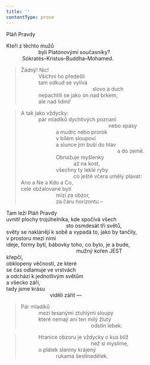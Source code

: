 ```yaml
---
title: ''
contentType: prose
---
```


Pláň Pravdy

Kteří z těchto mužů  
                      byli Platónovými současníky?  
           Sókratés–Kristus–Buddha–Mohamed.

> Žádný! Nic!  
>             Všichni ho předešli  
>             tam odkud se vylívá  
>                                                  slovo a duch  
>             nepachtili se jako on nad brkem,  
>             ale nad lidmi!

> A tak jako vždycky:  
>             pár mladíků dychtivých poznání  
>                                                             nebo spásy  
>                         a mudrc nebo prorok  
>                         v bílém sloupoví  
>                         a slunce jim buší do hlav  
>                                                                   a do země.  
>                         Obnažuje myšlenky  
>                                     až na kost,  
>                         všechny ty leklé ryby  
>                                     co ještě včera uměly plavat:  
> Ano a Ne a Kdo a Co,  
> celé obžalované bytí  
>                         mizí za obzor,  
>                         za čáru horizontu –

Tam leží Pláň Pravdy  
uvnitř plochy trojúhelníka, kde spočívá všech  
                                         sto osmdesát tři světů,  
světy se naklánějí k sobě a vypadá to, jako by tančily,  
v prostoru mezi nimi  
ideje, formy bytí, bábovky toho, co bylo, je a bude,  
                                                mužný kořen JEST  
křepčí,  
obklopeny věčností, ze které  
se čas odlamuje ve vrstvách  
a odchází k jednotlivým světům  
a všecko září,  
tady jsme krásu  
                              viděli zářit —

> Pár mladíků  
>             mezi tesanými ztuhlými sloupy  
>             které nemají ani ten milý žlutý  
>                                                 odstín lebek.

>             Hranice obzoru je vždycky o kus blíž  
>                                                 než si myslíme,  
>             o plátek slaniny krájený  
>                         rukama šestinedělek.
